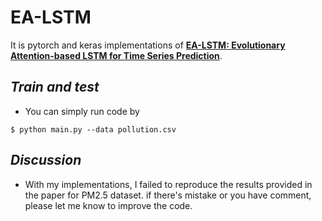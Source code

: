 # EA-LSTM

It is pytorch and keras implementations of [**EA-LSTM: Evolutionary Attention-based LSTM for Time Series Prediction**](https://arxiv.org/abs/1811.03760).

## _Train and test_
- You can simply run code by
```
$ python main.py --data pollution.csv
```

## _Discussion_
- With my implementations, I failed to reproduce the results provided in the paper for PM2.5 dataset. if there's mistake or you have comment, please let me know to improve the code.

